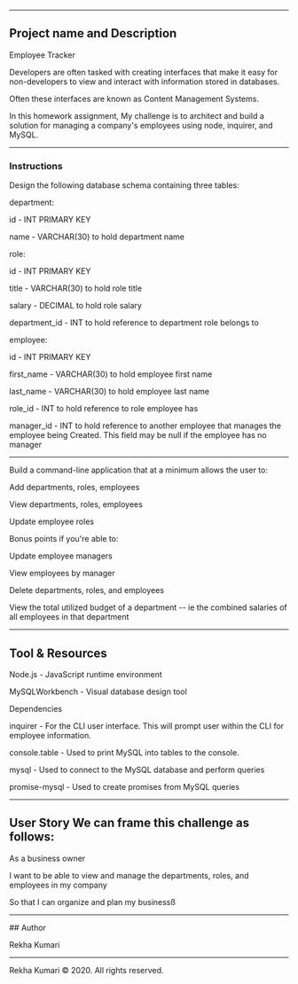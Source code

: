---------------------------------------------------------------------------------------------------------------------------------------------------------------------------------


## Project name and Description

Employee Tracker

Developers are often tasked with creating interfaces that make it easy for non-developers to view and interact with information stored in databases.

Often these interfaces are known as Content Management Systems. 

In this homework assignment, My challenge is to architect and build a solution for managing a company's employees using node, inquirer, and MySQL.

--------------------------------------------------------------------------------------------------------------------------------------------------------------------------------

### Instructions


Design the following database schema containing three tables:



department:


id - INT PRIMARY KEY

name - VARCHAR(30) to hold department name



role:


id - INT PRIMARY KEY

title -  VARCHAR(30) to hold role title

salary -  DECIMAL to hold role salary

department_id -  INT to hold reference to department role belongs to



employee:


id - INT PRIMARY KEY

first_name - VARCHAR(30) to hold employee first name

last_name - VARCHAR(30) to hold employee last name

role_id - INT to hold reference to role employee has

manager_id - INT to hold reference to another employee that manages the employee being Created. This field may be null if the employee has no manager


--------------------------------------------------------------------------------------------------------------------------------------------------------------------------------

Build a command-line application that at a minimum allows the user to:


Add departments, roles, employees


View departments, roles, employees


Update employee roles


Bonus points if you're able to:


Update employee managers


View employees by manager


Delete departments, roles, and employees


View the total utilized budget of a department -- ie the combined salaries of all employees in that department

--------------------------------------------------------------------------------------------------------------------------------------------------------------------------------

## Tool & Resources
Node.js - JavaScript runtime environment

MySQLWorkbench - Visual database design tool

Dependencies

inquirer - For the CLI user interface. This will prompt user within the CLI for employee information.

console.table - Used to print MySQL into tables to the console.

mysql - Used to connect to the MySQL database and perform queries

promise-mysql - Used to create promises from MySQL queries

--------------------------------------------------------------------------------------------------------------------------------------------------------------------------------

## User Story We can frame this challenge as follows:

As a business owner

I want to be able to view and manage the departments, roles, and employees in my company

So that I can organize and plan my businessß

--------------------------------------------------------------------------------------------------------------------------------------------------------------------------------

## Author

Rekha Kumari


----------------------------------------------------------------------------------------------------------------------------------------------------------------------------------

Rekha Kumari © 2020. All rights reserved.
